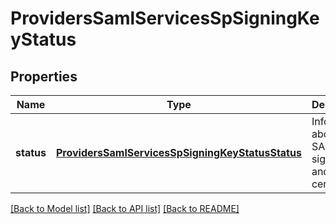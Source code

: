 # ProvidersSamlServicesSpSigningKeyStatus

## Properties
Name | Type | Description | Notes
------------ | ------------- | ------------- | -------------
**status** | [**ProvidersSamlServicesSpSigningKeyStatusStatus**](ProvidersSamlServicesSpSigningKeyStatusStatus.md) | Information about the SAML SP&#39;s signing key and certificate. | [optional] 

[[Back to Model list]](../README.md#documentation-for-models) [[Back to API list]](../README.md#documentation-for-api-endpoints) [[Back to README]](../README.md)


